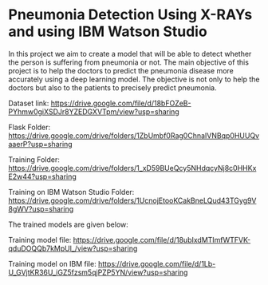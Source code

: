 # Pneumonia Detection Using X-RAYs and using IBM Watson Studio

In this project we aim to create a model that will be able to detect whether the person is suffering from pneumonia or not. The main objective of this project is to help the doctors to predict the pneumonia disease more accurately using a deep learning model. The objective is not only to help the doctors but also to the patients to precisely predict pneumonia.

Dataset link:
https://drive.google.com/file/d/18bFOZeB-PYhmw0giXSDJr8YZEDGXVTpm/view?usp=sharing

Flask Folder:
https://drive.google.com/drive/folders/1ZbUmbf0Rag0ChnaIVNBqp0HUUQvaaerP?usp=sharing

Training Folder:
https://drive.google.com/drive/folders/1_xD59BUeQcy5NHdqcyNj8c0HHKxE2w44?usp=sharing

Training on IBM Watson Studio Folder:
https://drive.google.com/drive/folders/1UcnojEtooKCakBneLQud43TGyg9V8gWV?usp=sharing

The trained models are given below:

Training model file:
https://drive.google.com/file/d/18ubIxdMTImfWTFVK-qduDOQQb7kMpUl_/view?usp=sharing

Training model on IBM file:
https://drive.google.com/file/d/1Lb-U_GVjtKR36U_iGZ5fzsm5qjPZP5YN/view?usp=sharing
